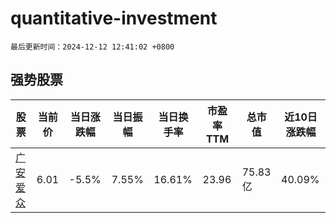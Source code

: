 # quantitative-investment

`最后更新时间：2024-12-12 12:41:02 +0800`

## 强势股票

|股票|当前价|当日涨跌幅|当日振幅|当日换手率|市盈率TTM|总市值|近10日涨跌幅|
|----|----|----|----|----|----|----|----|
|[广安爱众](https://xueqiu.com/S/SH600979)|6.01|-5.5%|7.55%|16.61%|23.96|75.83亿|40.09%|
